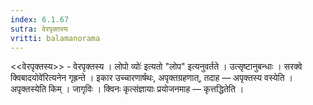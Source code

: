 ```yaml
---
index: 6.1.67
sutra: वेरपृक्तस्य
vritti: balamanorama
---
```


<<वेरपृक्तस्य>> - वेरपृक्तस्य । लोपो व्योः॑ इत्यतो "लोप" इत्यनुवर्तते । उत्सृष्टानुबन्धाः । सरक्वे क्विबादयोवे॑रित्यनेन गृह्रन्ते । इकार उच्चारणार्षथः, अपृक्तग्रहणात्, तदाह — अपृक्तस्य वस्येति । अपृक्तस्येति किम्  । जागृविः । क्विनः कृत्संज्ञायाः प्रयोजनमाह — कृत्तद्धितेति । 